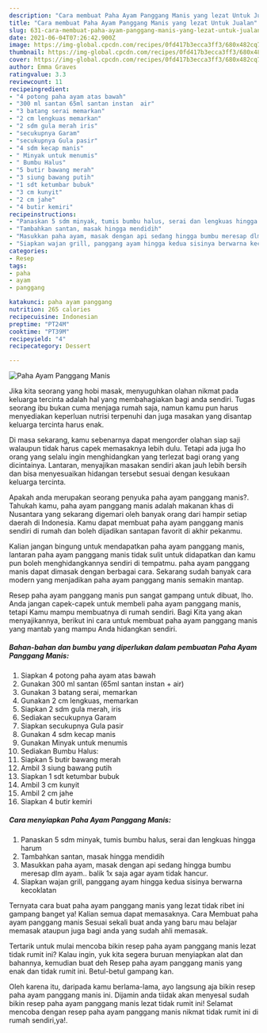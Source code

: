 ```yaml
---
description: "Cara membuat Paha Ayam Panggang Manis yang lezat Untuk Jualan"
title: "Cara membuat Paha Ayam Panggang Manis yang lezat Untuk Jualan"
slug: 631-cara-membuat-paha-ayam-panggang-manis-yang-lezat-untuk-jualan
date: 2021-06-04T07:26:42.900Z
image: https://img-global.cpcdn.com/recipes/0fd417b3ecca3ff3/680x482cq70/paha-ayam-panggang-manis-foto-resep-utama.jpg
thumbnail: https://img-global.cpcdn.com/recipes/0fd417b3ecca3ff3/680x482cq70/paha-ayam-panggang-manis-foto-resep-utama.jpg
cover: https://img-global.cpcdn.com/recipes/0fd417b3ecca3ff3/680x482cq70/paha-ayam-panggang-manis-foto-resep-utama.jpg
author: Emma Graves
ratingvalue: 3.3
reviewcount: 11
recipeingredient:
- "4 potong paha ayam atas bawah"
- "300 ml santan 65ml santan instan  air"
- "3 batang serai memarkan"
- "2 cm lengkuas memarkan"
- "2 sdm gula merah iris"
- "secukupnya Garam"
- "secukupnya Gula pasir"
- "4 sdm kecap manis"
- " Minyak untuk menumis"
- " Bumbu Halus"
- "5 butir bawang merah"
- "3 siung bawang putih"
- "1 sdt ketumbar bubuk"
- "3 cm kunyit"
- "2 cm jahe"
- "4 butir kemiri"
recipeinstructions:
- "Panaskan 5 sdm minyak, tumis bumbu halus, serai dan lengkuas hingga harum"
- "Tambahkan santan, masak hingga mendidih"
- "Masukkan paha ayam, masak dengan api sedang hingga bumbu meresap dlm ayam.. balik 1x saja agar ayam tidak hancur."
- "Siapkan wajan grill, panggang ayam hingga kedua sisinya berwarna kecoklatan"
categories:
- Resep
tags:
- paha
- ayam
- panggang

katakunci: paha ayam panggang 
nutrition: 265 calories
recipecuisine: Indonesian
preptime: "PT24M"
cooktime: "PT39M"
recipeyield: "4"
recipecategory: Dessert

---
```



![Paha Ayam Panggang Manis](https://img-global.cpcdn.com/recipes/0fd417b3ecca3ff3/680x482cq70/paha-ayam-panggang-manis-foto-resep-utama.jpg)

Jika kita seorang yang hobi masak, menyuguhkan olahan nikmat pada keluarga tercinta adalah hal yang membahagiakan bagi anda sendiri. Tugas seorang ibu bukan cuma menjaga rumah saja, namun kamu pun harus menyediakan keperluan nutrisi terpenuhi dan juga masakan yang disantap keluarga tercinta harus enak.

Di masa  sekarang, kamu sebenarnya dapat mengorder olahan siap saji walaupun tidak harus capek memasaknya lebih dulu. Tetapi ada juga lho orang yang selalu ingin menghidangkan yang terlezat bagi orang yang dicintainya. Lantaran, menyajikan masakan sendiri akan jauh lebih bersih dan bisa menyesuaikan hidangan tersebut sesuai dengan kesukaan keluarga tercinta. 



Apakah anda merupakan seorang penyuka paha ayam panggang manis?. Tahukah kamu, paha ayam panggang manis adalah makanan khas di Nusantara yang sekarang digemari oleh banyak orang dari hampir setiap daerah di Indonesia. Kamu dapat membuat paha ayam panggang manis sendiri di rumah dan boleh dijadikan santapan favorit di akhir pekanmu.

Kalian jangan bingung untuk mendapatkan paha ayam panggang manis, lantaran paha ayam panggang manis tidak sulit untuk didapatkan dan kamu pun boleh menghidangkannya sendiri di tempatmu. paha ayam panggang manis dapat dimasak dengan berbagai cara. Sekarang sudah banyak cara modern yang menjadikan paha ayam panggang manis semakin mantap.

Resep paha ayam panggang manis pun sangat gampang untuk dibuat, lho. Anda jangan capek-capek untuk membeli paha ayam panggang manis, tetapi Kamu mampu membuatnya di rumah sendiri. Bagi Kita yang akan menyajikannya, berikut ini cara untuk membuat paha ayam panggang manis yang mantab yang mampu Anda hidangkan sendiri.

<!--inarticleads1-->

##### Bahan-bahan dan bumbu yang diperlukan dalam pembuatan Paha Ayam Panggang Manis:

1. Siapkan 4 potong paha ayam atas bawah
1. Gunakan 300 ml santan (65ml santan instan + air)
1. Gunakan 3 batang serai, memarkan
1. Gunakan 2 cm lengkuas, memarkan
1. Siapkan 2 sdm gula merah, iris
1. Sediakan secukupnya Garam
1. Siapkan secukupnya Gula pasir
1. Gunakan 4 sdm kecap manis
1. Gunakan  Minyak untuk menumis
1. Sediakan  Bumbu Halus:
1. Siapkan 5 butir bawang merah
1. Ambil 3 siung bawang putih
1. Siapkan 1 sdt ketumbar bubuk
1. Ambil 3 cm kunyit
1. Ambil 2 cm jahe
1. Siapkan 4 butir kemiri




<!--inarticleads2-->

##### Cara menyiapkan Paha Ayam Panggang Manis:

1. Panaskan 5 sdm minyak, tumis bumbu halus, serai dan lengkuas hingga harum
1. Tambahkan santan, masak hingga mendidih
1. Masukkan paha ayam, masak dengan api sedang hingga bumbu meresap dlm ayam.. balik 1x saja agar ayam tidak hancur.
1. Siapkan wajan grill, panggang ayam hingga kedua sisinya berwarna kecoklatan




Ternyata cara buat paha ayam panggang manis yang lezat tidak ribet ini gampang banget ya! Kalian semua dapat memasaknya. Cara Membuat paha ayam panggang manis Sesuai sekali buat anda yang baru mau belajar memasak ataupun juga bagi anda yang sudah ahli memasak.

Tertarik untuk mulai mencoba bikin resep paha ayam panggang manis lezat tidak rumit ini? Kalau ingin, yuk kita segera buruan menyiapkan alat dan bahannya, kemudian buat deh Resep paha ayam panggang manis yang enak dan tidak rumit ini. Betul-betul gampang kan. 

Oleh karena itu, daripada kamu berlama-lama, ayo langsung aja bikin resep paha ayam panggang manis ini. Dijamin anda tiidak akan menyesal sudah bikin resep paha ayam panggang manis lezat tidak rumit ini! Selamat mencoba dengan resep paha ayam panggang manis nikmat tidak rumit ini di rumah sendiri,ya!.

